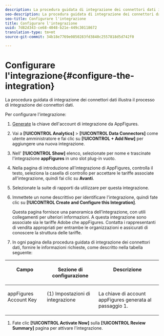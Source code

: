 ```yaml
---
description: La procedura guidata di integrazione dei connettori dati illustra il processo di integrazione dei connettori dati.
seo-description: La procedura guidata di integrazione dei connettori dati illustra il processo di integrazione dei connettori dati.
seo-title: Configurare l'integrazione
title: Configurare l'integrazione
uuid: 7d82d343-ce68-4048-b21e-449c30118672
translation-type: tm+mt
source-git-commit: 34b18e7769e0850283fd3840c2557818d5d742f0

---
```



# Configurare l'integrazione{#configure-the-integration}

La procedura guidata di integrazione dei connettori dati illustra il processo di integrazione dei connettori dati.

Per configurare l'integrazione:

1. [Generate](https://appfigures.com/support/faq/523/connecting-to-adobes-marketing-cloud) la chiave dell'account di integrazione da AppFigures.
1. Vai a **[!UICONTROL Analytics]** &gt; **[!UICONTROL Data Connectors]** come utente amministratore e fai clic su **[!UICONTROL + Add New]** per aggiungere una nuova integrazione.
1. Nell' **[!UICONTROL Show]** elenco, selezionate per nome e trascinate l'integrazione **appFigures** in uno slot plug-in vuoto.
1. Nella pagina di introduzione all'integrazione di AppFigures, controlla il testo, seleziona la casella di controllo per accettare le tariffe associate all'integrazione, quindi fai clic su **Avanti**.
1. Selezionate la suite di rapporti da utilizzare per questa integrazione.
1. Immettete un nome descrittivo per identificare l'integrazione, quindi fate clic su **[!UICONTROL Create and Configure this Integration]**.

   Questa pagina fornisce una panoramica dell’integrazione, con utili collegamenti per ulteriori informazioni. A questa integrazione sono associate sia le tariffe Adobe che appFigures. Contatta i rappresentanti di vendita appropriati per entrambe le organizzazioni e assicurati di conoscere la struttura delle tariffe.
1. In ogni pagina della procedura guidata di integrazione dei connettori dati, fornire le informazioni richieste, come descritto nella tabella seguente:

<table id="table_74EC1EEBE7A548AB878AA40187EBCD30"> 
 <thead> 
  <tr valign="top"> 
   <th colname="col2" class="entry"> <p> <b>Campo</b> </p> </th> 
   <th colname="col03" class="entry"> <p> <b>Sezione di configurazione</b> </p> </th> 
   <th colname="col3" class="entry"> <p> <b>Descrizione</b> </p> </th> 
  </tr> 
 </thead>
 <tbody> 
  <tr valign="top"> 
   <td colname="col2"> <p>appFigures Account Key </p> </td> 
   <td colname="col03"> <p>(1) Impostazioni di integrazione </p> </td> 
   <td colname="col3"> <p>La chiave di account appFigures generata al passaggio 1. </p> </td> 
  </tr> 
 </tbody> 
</table>

1. Fate clic **[!UICONTROL Activate Now]** sulla **[!UICONTROL Review Summary]** pagina per attivare l'integrazione.
